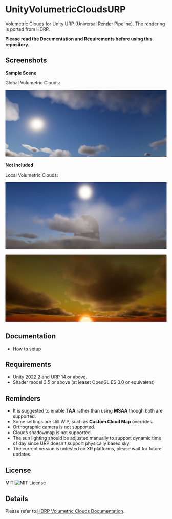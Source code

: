 UnityVolumetricCloudsURP
=============
 
 Volumetric Clouds for Unity URP (Universal Render Pipeline). The rendering is ported from HDRP.
 
 **Please read the Documentation and Requirements before using this repository.**
 
Screenshots
------------
**Sample Scene**
 
Global Volumetric Clouds:
 
 ![GlobalVolumetricClouds](./Documentation/Images/Showcases/GlobalClouds.jpg)
 
**Not Included**
 
Local Volumetric Clouds:
 
 ![LocalVolumetricClouds1](./Documentation/Images/Showcases/LocalClouds1.jpg)
 
 ![LocalVolumetricClouds2](./Documentation/Images/Showcases/LocalClouds2.jpg)
 
Documentation
------------
- [How to setup](./Documentation/Setup.md)
 
Requirements
------------
- Unity 2022.2 and URP 14 or above.
- Shader model 3.5 or above (at leaset OpenGL ES 3.0 or equivalent)
 
Reminders
------------
- It is suggested to enable **TAA** rather than using **MSAA** though both are supported.
- Some settings are still WIP, such as **Custom Cloud Map** overrides.
- Orthographic camera is not supported.
- Clouds shadowmap is not supported.
- The sun lighting should be adjusted manually to support dynamic time of day since URP doesn't support physically based sky.
- The current version is untested on XR platforms, please wait for future updates.
 
License
------------
MIT
![MIT License](http://img.shields.io/badge/license-MIT-blue.svg?style=flat)
 
Details
------------
Please refer to [HDRP Volumetric Clouds Documentation](https://docs.unity3d.com/Packages/com.unity.render-pipelines.high-definition@14.0/manual/Override-Volumetric-Clouds.html#properties).
 